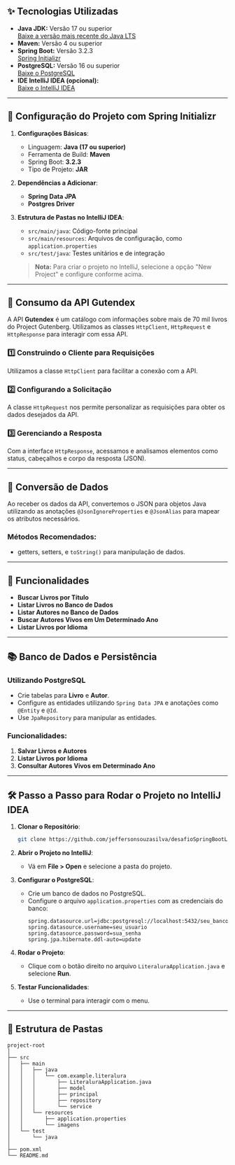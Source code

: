 ## ✨ Tecnologias Utilizadas

- **Java JDK:** Versão 17 ou superior  
  [Baixe a versão mais recente do Java LTS](https://www.oracle.com/java/technologies/javase-downloads.html)
- **Maven:** Versão 4 ou superior
- **Spring Boot:** Versão 3.2.3  
  [Spring Initializr](https://start.spring.io/)
- **PostgreSQL:** Versão 16 ou superior  
  [Baixe o PostgreSQL](https://www.postgresql.org/download/)
- **IDE IntelliJ IDEA (opcional):**  
  [Baixe o IntelliJ IDEA](https://www.jetbrains.com/idea/download/)

---

## 🚀 Configuração do Projeto com Spring Initializr

1. **Configurações Básicas**:
   - Linguagem: **Java (17 ou superior)**
   - Ferramenta de Build: **Maven**
   - Spring Boot: **3.2.3**
   - Tipo de Projeto: **JAR**

2. **Dependências a Adicionar**:
   - **Spring Data JPA**
   - **Postgres Driver**

3. **Estrutura de Pastas no IntelliJ IDEA**:
   - `src/main/java`: Código-fonte principal
   - `src/main/resources`: Arquivos de configuração, como `application.properties`
   - `src/test/java`: Testes unitários e de integração

   > **Nota:** Para criar o projeto no IntelliJ, selecione a opção "New Project" e configure conforme acima.

---

## 📡 Consumo da API Gutendex

A API **Gutendex** é um catálogo com informações sobre mais de 70 mil livros do Project Gutenberg. Utilizamos as classes `HttpClient`, `HttpRequest` e `HttpResponse` para interagir com essa API.

### 1️⃣ Construindo o Cliente para Requisições
Utilizamos a classe `HttpClient` para facilitar a conexão com a API.

### 2️⃣ Configurando a Solicitação
A classe `HttpRequest` nos permite personalizar as requisições para obter os dados desejados da API.

### 3️⃣ Gerenciando a Resposta
Com a interface `HttpResponse`, acessamos e analisamos elementos como status, cabeçalhos e corpo da resposta (JSON).

---

## 🔄 Conversão de Dados

Ao receber os dados da API, convertemos o JSON para objetos Java utilizando as anotações `@JsonIgnoreProperties` e `@JsonAlias` para mapear os atributos necessários.

### Métodos Recomendados:
- getters, setters, e `toString()` para manipulação de dados.

---

## 🎯 Funcionalidades

- **Buscar Livros por Título**
- **Listar Livros no Banco de Dados**
- **Listar Autores no Banco de Dados**
- **Buscar Autores Vivos em Um Determinado Ano**
- **Listar Livros por Idioma**

---

## 📚 Banco de Dados e Persistência

### Utilizando PostgreSQL
- Crie tabelas para **Livro** e **Autor**.
- Configure as entidades utilizando `Spring Data JPA` e anotações como `@Entity` e `@Id`.
- Use `JpaRepository` para manipular as entidades.

### Funcionalidades:
1. **Salvar Livros e Autores**
2. **Listar Livros por Idioma**
3. **Consultar Autores Vivos em Determinado Ano**

---

## 🛠️ Passo a Passo para Rodar o Projeto no IntelliJ IDEA

1. **Clonar o Repositório**:
    ```bash
    git clone https://github.com/jeffersonsouzasilva/desafioSpringBootLiterAlura.git
    ```

2. **Abrir o Projeto no IntelliJ**:
   - Vá em **File > Open** e selecione a pasta do projeto.

3. **Configurar o PostgreSQL**:
   - Crie um banco de dados no PostgreSQL.
   - Configure o arquivo `application.properties` com as credenciais do banco:
     ```properties
     spring.datasource.url=jdbc:postgresql://localhost:5432/seu_banco
     spring.datasource.username=seu_usuario
     spring.datasource.password=sua_senha
     spring.jpa.hibernate.ddl-auto=update
     ```

4. **Rodar o Projeto**:
   - Clique com o botão direito no arquivo `LiteraluraApplication.java` e selecione **Run**.

5. **Testar Funcionalidades**:
   - Use o terminal para interagir com o menu.

---

## 🧰 Estrutura de Pastas

```plaintext
project-root
│
├── src
│   ├── main
│   │   ├── java
│   │   │   └── com.example.literalura
│   │   │       ├── LiteraluraApplication.java
│   │   │       ├── model
│   │   │       ├── principal
│   │   │       ├── repository
│   │   │       └── service
│   │   └── resources
│   │       ├── application.properties
│   │       └── imagens
│   └── test
│       └── java
│
├── pom.xml
└── README.md
